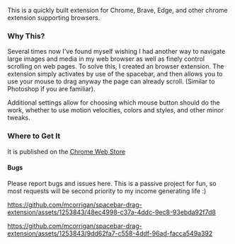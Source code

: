 This is a quickly built extension for Chrome, Brave, Edge, and other chrome extension supporting browsers. 

### Why This?
Several times now I've found myself wishing I had another way to navigate large images and media in my web 
browser as well as finely control scrolling on web pages. To solve this, I created an browser extension. The 
extension simply activates by use of the spacebar, and then allows you to use your mouse to drag anyway the 
page can already scroll. (Similar to Photoshop if you are familiar).

Additional settings allow for choosing which mouse button should do the work, whether to use motion velocities, colors 
and styles, and other minor tweaks. 

### Where to Get It
It is published on the [Chrome Web Store](https://chromewebstore.google.com/detail/jaccokbdifidliancbiinoccfpilkiea/)

#### Bugs
Please report bugs and issues here. This is a passive project for fun, so most requests will be second priority to my income generating
life :)


https://github.com/mcorrigan/spacebar-drag-extension/assets/1253843/48ec4998-c37a-4ddc-9ec8-93ebda92f7d8


https://github.com/mcorrigan/spacebar-drag-extension/assets/1253843/9dd62fa7-c558-4ddf-96ad-facca549a392


